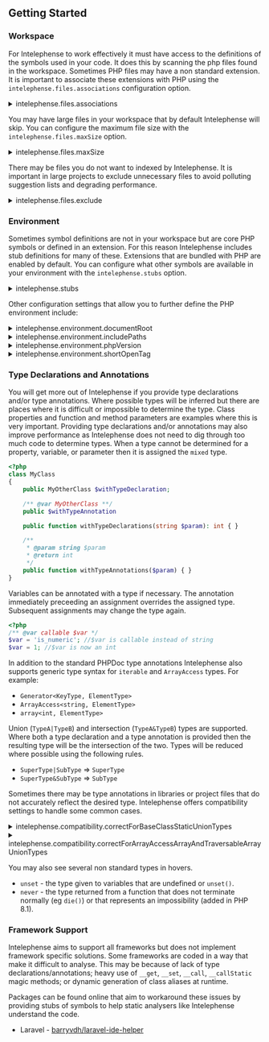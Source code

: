 ## Getting Started

### Workspace

For Intelephense to work effectively it must have access to the definitions of the symbols used in your code. It does this by scanning the php files found in the workspace. Sometimes PHP files may have a non standard extension. It is important to associate these extensions with PHP using the `intelephense.files.associations` configuration option.

<details>
<summary>intelephense.files.associations</summary>

```json
{
    "type": "array",
    "default": [
        "*.php",
        "*.phtml"
    ],
    "description": "Configure glob patterns to make files available language server features. Inherits from files.associations.",
    "scope": "window"
}
```
</details>

You may have large files in your workspace that by default Intelephense will skip. You can configure the maximum file size with the `intelephense.files.maxSize` option.

<details>
<summary>intelephense.files.maxSize</summary>

```json
{
    "type": "number",
    "default": 1000000,
    "description": "Maximum file size in bytes.",
    "scope": "window"
}
```

</details>

There may be files you do not want to indexed by Intelephense. It is important in large projects to exclude unnecessary files to avoid polluting suggestion lists and degrading performance.

<details>
<summary>intelephense.files.exclude</summary>

```json
{
    "type": "array",
    "items": {
        "type": "string"
    },
    "default": [
        "**/.git/**",
        "**/.svn/**",
        "**/.hg/**",
        "**/CVS/**",
        "**/.DS_Store/**",
        "**/node_modules/**",
        "**/bower_components/**",
        "**/vendor/**/{Tests,tests}/**",
        "**/.history/**",
        "**/vendor/**/vendor/**"
    ],
    "description": "Configure glob patterns to exclude certain files and folders fro    all language server features. Inherits from files.exclude.",
    "scope": "resource"
}
```

</details>

### Environment

Sometimes symbol definitions are not in your workspace but are core PHP symbols or defined in an extension. For this reason Intelephense includes stub definitions for many of these. Extensions that are bundled with PHP are enabled by default. You can configure what other symbols are available in your environment with the `intelephense.stubs` option.

<details>
<summary>intelephense.stubs</summary>

```json
{
    "type": "array",
    "items": {
        "type": "string",
        "enum": [
            "amqp",
            "apache",
            "apcu",
            "bcmath",
            "blackfire",
            "bz2",
            "calendar",
            "cassandra",
            "com_dotnet",
            "Core",
            "couchbase",
            "crypto",
            "ctype",
            "cubrid",
            "curl",
            "date",
            "dba",
            "decimal",
            "dom",
            "ds",
            "enchant",
            "Ev",
            "event",
            "exif",
            "fann",
            "FFI",
            "ffmpeg",
            "fileinfo",
            "filter",
            "fpm",
            "ftp",
            "gd",
            "gearman",
            "geoip",
            "geos",
            "gettext",
            "gmagick",
            "gmp",
            "gnupg",
            "grpc",
            "hash",
            "http",
            "ibm_db2",
            "iconv",
            "igbinary",
            "imagick",
            "imap",
            "inotify",
            "interbase",
            "intl",
            "json",
            "judy",
            "ldap",
            "leveldb",
            "libevent",
            "libsodium",
            "libxml",
            "lua",
            "lzf",
            "mailparse",
            "mapscript",
            "mbstring",
            "mcrypt",
            "memcache",
            "memcached",
            "meminfo",
            "meta",
            "ming",
            "mongo",
            "mongodb",
            "mosquitto-php",
            "mqseries",
            "msgpack",
            "mssql",
            "mysql",
            "mysql_xdevapi",
            "mysqli",
            "ncurses",
            "newrelic",
            "oauth",
            "oci8",
            "odbc",
            "openssl",
            "parallel",
            "Parle",
            "pcntl",
            "pcov",
            "pcre",
            "pdflib",
            "PDO",
            "pdo_ibm",
            "pdo_mysql",
            "pdo_pgsql",
            "pdo_sqlite",
            "pgsql",
            "Phar",
            "phpdbg",
            "posix",
            "pspell",
            "pthreads",
            "radius",
            "rar",
            "rdkafka",
            "readline",
            "recode",
            "redis",
            "Reflection",
            "regex",
            "rpminfo",
            "rrd",
            "SaxonC",
            "session",
            "shmop",
            "SimpleXML",
            "snmp",
            "soap",
            "sockets",
            "sodium",
            "solr",
            "SPL",
            "SplType",
            "SQLite",
            "sqlite3",
            "sqlsrv",
            "ssh2",
            "standard",
            "stats",
            "stomp",
            "suhosin",
            "superglobals",
            "svn",
            "sybase",
            "sync",
            "sysvmsg",
            "sysvsem",
            "sysvshm",
            "tidy",
            "tokenizer",
            "uopz",
            "uv",
            "v8js",
            "wddx",
            "win32service",
            "winbinder",
            "wincache",
            "wordpress",
            "xcache",
            "xdebug",
            "xhprof",
            "xml",
            "xmlreader",
            "xmlrpc",
            "xmlwriter",
            "xsl",
            "xxtea",
            "yaf",
            "yaml",
            "yar",
            "zend",
            "Zend OPcache",
            "ZendCache",
            "ZendDebugger",
            "ZendUtils",
            "zip",
            "zlib",
            "zmq",
            "zookeeper"
        ]
    },
    "default": [
        "apache",
        "bcmath",
        "bz2",
        "calendar",
        "com_dotnet",
        "Core",
        "ctype",
        "curl",
        "date",
        "dba",
        "dom",
        "enchant",
        "exif",
        "FFI",
        "fileinfo",
        "filter",
        "fpm",
        "ftp",
        "gd",
        "gettext",
        "gmp",
        "hash",
        "iconv",
        "imap",
        "intl",
        "json",
        "ldap",
        "libxml",
        "mbstring",
        "meta",
        "mysqli",
        "oci8",
        "odbc",
        "openssl",
        "pcntl",
        "pcre",
        "PDO",
        "pdo_ibm",
        "pdo_mysql",
        "pdo_pgsql",
        "pdo_sqlite",
        "pgsql",
        "Phar",
        "posix",
        "pspell",
        "readline",
        "Reflection",
        "session",
        "shmop",
        "SimpleXML",
        "snmp",
        "soap",
        "sockets",
        "sodium",
        "SPL",
        "sqlite3",
        "standard",
        "superglobals",
        "sysvmsg",
        "sysvsem",
        "sysvshm",
        "tidy",
        "tokenizer",
        "xml",
        "xmlreader",
        "xmlrpc",
        "xmlwriter",
        "xsl",
        "Zend OPcache",
        "zip",
        "zlib"
    ],
    "description": "Configure stub files for built in symbols and common extensions.The default setting includes PHP core and all bundled extensions.",
    "scope": "window"
}
```
</details>

Other configuration settings that allow you to further define the PHP environment include:

<details>
<summary>intelephense.environment.documentRoot</summary>

```json
{
    "type": "string",
    "description": "The directory of the entry point to the application (index.php).Defaults to the first workspace folder. Used for resolving script inclusion.",
    "scope": "window"
}
```
</details>

<details>
<summary>intelephense.environment.includePaths</summary> 

```json
{
    "type": "array",
    "items": {
        "type": "string"
    },
    "description": "The include paths (as individual path items) as defined in theinclude_path ini setting. Used for resolving script inclusion.",
    "scope": "window"
}
```

</details>

<details>
<summary>intelephense.environment.phpVersion</summary>

```json
{
    "type": "string",
    "default": "7.4.0",
    "description": "A semver compatible string that represents the target PHP version.Used for providing version appropriate suggestions and diagnostics. PHP 5.3.0 andgreater supported.",
    "scope": "window"
}
```

</details>

<details>
<summary>intelephense.environment.shortOpenTag</summary>

```json
{
    "type": "boolean",
    "default": false,
    "description": "When enabled '<?' will be parsed as a PHP open tag. Defaults tofalse.",
    "scope": "window"
}
```

</details>

### Type Declarations and Annotations

You will get more out of Intelephense if you provide type declarations and/or type annotations. Where possible types will be inferred but there are places where it is difficult or impossible to determine the type. Class properties and function and method parameters are examples where this is very important. Providing type declarations and/or annotations may also improve performance as Intelephense does not need to dig through too much code to determine types. When a type cannot be determined for a property, variable, or parameter then it is assigned the `mixed` type.

```php
<?php
class MyClass
{
    public MyOtherClass $withTypeDeclaration;

    /** @var MyOtherClass **/
    public $withTypeAnnotation

    public function withTypeDeclarations(string $param): int { }

    /**
     * @param string $param 
     * @return int
     */
    public function withTypeAnnotations($param) { }
}
```

Variables can be annotated with a type if necessary. The annotation immediately preceeding an assignment overrides the assigned type. Subsequent assignments may change the type again.

```php
<?php
/** @var callable $var */
$var = 'is_numeric'; //$var is callable instead of string
$var = 1; //$var is now an int

```

In addition to the standard PHPDoc type annotations Intelephense also supports generic type syntax for `iterable` and `ArrayAccess` types. For example:

* `Generator<KeyType, ElementType>`
* `ArrayAccess<string, ElementType>`
* `array<int, ElementType>`

Union (`TypeA|TypeB`) and intersection (`TypeA&TypeB`) types are supported. Where both a type declaration and a type annotation is provided then the resulting type will be the intersection of the two. Types will be reduced where possible using the following rules.

* `SuperType|SubType` => `SuperType`
* `SuperType&SubType` => `SubType`

Sometimes there may be type annotations in libraries or project files that do not accurately reflect the desired type. Intelephense offers compatibility settings to handle some common cases.

<details>
<summary>intelephense.compatibility.correctForBaseClassStaticUnionTypes</summary> 

```json
{
    "type": "boolean",
    "default": true,
    "description": "Resolves `BaseClass|static` union types to `static` instead of `BaseClass`.",
    "scope": "window"
}
```

</details>

<details>
<summary>intelephense.compatibility.correctForArrayAccessArrayAndTraversableArrayUnionTypes</summary>

```json
{
    "type": "boolean",
    "default": true,
    "description": "Resolves `ArrayAccess` and `Traversable` implementations that are unionedwith a typed array to generic syntax. eg `ArrayAccessOrTraversable|ElementType[]` =>`ArrayAccessOrTraversable<mixed, ElementType>`.",
    "scope": "window"
}
```

</details>

You may also see several non standard types in hovers.

* `unset` - the type given to variables that are undefined or `unset()`.
* `never` - the type returned from a function that does not terminate normally (eg `die()`) or that represents an impossibility (added in PHP 8.1).

### Framework Support

Intelephense aims to support all frameworks but does not implement framework specific solutions. Some frameworks are coded in a way that make it difficult to analyse. This may be because of lack of type declarations/annotations; heavy use of `__get`, `__set`, `__call`, `__callStatic` magic methods; or dynamic generation of class aliases at runtime.

Packages can be found online that aim to workaround these issues by providing stubs of symbols to help static analysers like Intelephense understand the code.

* Laravel - [barryvdh/laravel-ide-helper](https://github.com/barryvdh/laravel-ide-helper)

